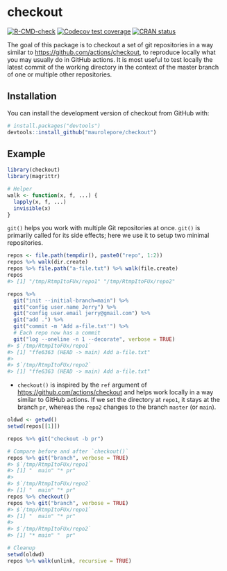 
<!-- README.md is generated from README.Rmd. Please edit that file -->

# checkout

<!-- badges: start -->

[![R-CMD-check](https://github.com/maurolepore/checkout/workflows/R-CMD-check/badge.svg)](https://github.com/maurolepore/checkout/actions)
[![Codecov test
coverage](https://codecov.io/gh/maurolepore/checkout/branch/main/graph/badge.svg)](https://codecov.io/gh/maurolepore/checkout?branch=main)
[![CRAN
status](https://www.r-pkg.org/badges/version/checkout)](https://CRAN.R-project.org/package=checkout)
<!-- badges: end -->

The goal of this package is to checkout a set of git repositories in a
way similar to <https://github.com/actions/checkout>, to reproduce
locally what you may usually do in GitHub actions. It is most useful to
test locally the latest commit of the working directory in the context
of the master branch of one or multiple other repositories.

## Installation

You can install the development version of checkout from GitHub with:

``` r
# install.packages("devtools")
devtools::install_github("maurolepore/checkout")
```

## Example

``` r
library(checkout)
library(magrittr)

# Helper
walk <- function(x, f, ...) {
  lapply(x, f, ...)
  invisible(x)
}
```

`git()` helps you work with multiple Git repositories at once. `git()`
is primarily called for its side effects; here we use it to setup two
minimal repositories.

``` r
repos <- file.path(tempdir(), paste0("repo", 1:2))
repos %>% walk(dir.create)
repos %>% file.path("a-file.txt") %>% walk(file.create)
repos
#> [1] "/tmp/RtmpItoFUx/repo1" "/tmp/RtmpItoFUx/repo2"

repos %>%
  git("init --initial-branch=main") %>%
  git("config user.name Jerry") %>%
  git("config user.email jerry@gmail.com") %>%
  git("add .") %>%
  git("commit -m 'Add a-file.txt'") %>%
  # Each repo now has a commit
  git("log --oneline -n 1 --decorate", verbose = TRUE)
#> $`/tmp/RtmpItoFUx/repo1`
#> [1] "ffe6363 (HEAD -> main) Add a-file.txt"
#> 
#> $`/tmp/RtmpItoFUx/repo2`
#> [1] "ffe6363 (HEAD -> main) Add a-file.txt"
```

-   `checkout()` is inspired by the `ref` argument of
    <https://github.com/actions/checkout> and helps work locally in a
    way similar to GitHub actions. If we set the directory at `repo1`,
    it stays at the branch `pr`, whereas the `repo2` changes to the
    branch `master` (or `main`).

``` r
oldwd <- getwd()
setwd(repos[[1]])

repos %>% git("checkout -b pr")

# Compare before and after `checkout()`
repos %>% git("branch", verbose = TRUE)
#> $`/tmp/RtmpItoFUx/repo1`
#> [1] "  main" "* pr"  
#> 
#> $`/tmp/RtmpItoFUx/repo2`
#> [1] "  main" "* pr"
repos %>% checkout()
repos %>% git("branch", verbose = TRUE)
#> $`/tmp/RtmpItoFUx/repo1`
#> [1] "  main" "* pr"  
#> 
#> $`/tmp/RtmpItoFUx/repo2`
#> [1] "* main" "  pr"

# Cleanup
setwd(oldwd)
repos %>% walk(unlink, recursive = TRUE)
```
